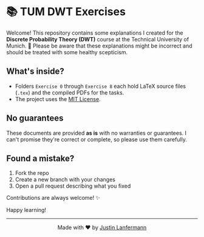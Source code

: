 # 📚 TUM DWT Exercises

Welcome! This repository contains some explanations I created for the **Discrete Probability Theory (DWT)** course at the Technical University of Munich. 🏫 Please be aware that these explanations might be incorrect and should be treated with some healthy scepticism.

## What's inside?

- Folders `Exercise 0` through `Exercise 8` each hold LaTeX source files (`.tex`) and the compiled PDFs for the tasks.
- The project uses the [MIT License](LICENSE).

## No guarantees

These documents are provided **as is** with no warranties or guarantees. I can't promise they're correct or complete, so please use them carefully.

## Found a mistake?

1. Fork the repo
2. Create a new branch with your changes
3. Open a pull request describing what you fixed

Contributions are always welcome! ✨

Happy learning!

---
<p align="center">
  Made with ❤️ by <a href="https://lanfermann.dev">Justin Lanfermann</a>
</p>
